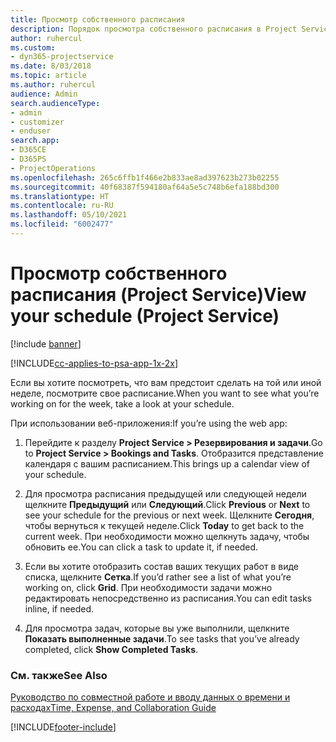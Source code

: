 ```yaml
---
title: Просмотр собственного расписания
description: Порядок просмотра собственного расписания в Project Service
author: ruhercul
ms.custom:
- dyn365-projectservice
ms.date: 8/03/2018
ms.topic: article
ms.author: ruhercul
audience: Admin
search.audienceType:
- admin
- customizer
- enduser
search.app:
- D365CE
- D365PS
- ProjectOperations
ms.openlocfilehash: 265c6ffb1f466e2b833ae8ad397623b273b02255
ms.sourcegitcommit: 40f68387f594180af64a5e5c748b6efa188bd300
ms.translationtype: HT
ms.contentlocale: ru-RU
ms.lasthandoff: 05/10/2021
ms.locfileid: "6002477"
---
```

# <a name="view-your-schedule-project-service"></a><span data-ttu-id="bcba6-103">Просмотр собственного расписания (Project Service)</span><span class="sxs-lookup"><span data-stu-id="bcba6-103">View your schedule (Project Service)</span></span>

[!include [banner](../includes/psa-now-project-operations.md)]

[!INCLUDE[cc-applies-to-psa-app-1x-2x](../includes/cc-applies-to-psa-app-1x-2x.md)]

<span data-ttu-id="bcba6-104">Если вы хотите посмотреть, что вам предстоит сделать на той или иной неделе, посмотрите свое расписание.</span><span class="sxs-lookup"><span data-stu-id="bcba6-104">When you want to see what you’re working on for the week, take a look at your schedule.</span></span>  
  
 <span data-ttu-id="bcba6-105">При использовании веб-приложения:</span><span class="sxs-lookup"><span data-stu-id="bcba6-105">If you’re using the web app:</span></span>  
  
1.  <span data-ttu-id="bcba6-106">Перейдите к разделу **Project Service > Резервирования и задачи**.</span><span class="sxs-lookup"><span data-stu-id="bcba6-106">Go to **Project Service > Bookings and Tasks**.</span></span> <span data-ttu-id="bcba6-107">Отобразится представление календаря с вашим расписанием.</span><span class="sxs-lookup"><span data-stu-id="bcba6-107">This brings up a calendar view of your schedule.</span></span>  
  
2.  <span data-ttu-id="bcba6-108">Для просмотра расписания предыдущей или следующей недели щелкните **Предыдущий** или **Следующий**.</span><span class="sxs-lookup"><span data-stu-id="bcba6-108">Click **Previous** or **Next** to see your schedule for the previous or next week.</span></span> <span data-ttu-id="bcba6-109">Щелкните **Сегодня**, чтобы вернуться к текущей неделе.</span><span class="sxs-lookup"><span data-stu-id="bcba6-109">Click **Today** to get back to the current week.</span></span> <span data-ttu-id="bcba6-110">При необходимости можно щелкнуть задачу, чтобы обновить ее.</span><span class="sxs-lookup"><span data-stu-id="bcba6-110">You can click a task to update it, if needed.</span></span>  
  
3.  <span data-ttu-id="bcba6-111">Если вы хотите отобразить состав ваших текущих работ в виде списка, щелкните **Сетка**.</span><span class="sxs-lookup"><span data-stu-id="bcba6-111">If you’d rather see a list of what you’re working on, click **Grid**.</span></span> <span data-ttu-id="bcba6-112">При необходимости задачи можно редактировать непосредственно из расписания.</span><span class="sxs-lookup"><span data-stu-id="bcba6-112">You can edit tasks inline, if needed.</span></span>  
  
4.  <span data-ttu-id="bcba6-113">Для просмотра задач, которые вы уже выполнили, щелкните **Показать выполненные задачи**.</span><span class="sxs-lookup"><span data-stu-id="bcba6-113">To see tasks that you’ve already completed, click **Show Completed Tasks**.</span></span>  
  
### <a name="see-also"></a><span data-ttu-id="bcba6-114">См. также</span><span class="sxs-lookup"><span data-stu-id="bcba6-114">See Also</span></span>  
 [<span data-ttu-id="bcba6-115">Руководство по совместной работе и вводу данных о времени и расходах</span><span class="sxs-lookup"><span data-stu-id="bcba6-115">Time, Expense, and Collaboration Guide</span></span>](../psa/time-expense-collaboration-guide.md)


[!INCLUDE[footer-include](../includes/footer-banner.md)]